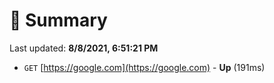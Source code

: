 # 📖 Summary
Last updated: **8/8/2021, 6:51:21 PM**

- `GET` [https://google.com](https://google.com) - **Up** (191ms)
